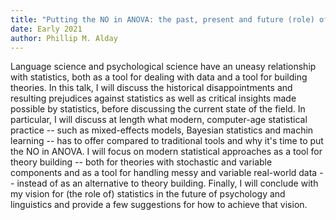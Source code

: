 ```yaml
---
title: "Putting the NO in ANOVA: the past, present and future (role) of statistics in linguistics and psychology"
date: Early 2021
author: Phillip M. Alday
---
```


Language science and psychological science have an uneasy relationship with statistics, both as a tool for dealing with data and a tool for building theories.
In this talk, I will discuss the historical disappointments and resulting prejudices against statistics as well as critical insights made possible by statistics, before discussing the current state of the field.
In particular, I will discuss at length what modern, computer-age statistical practice -- such as mixed-effects models, Bayesian statistics and machin learning -- has to offer compared to traditional tools and why it's time to put the NO in ANOVA.
I will focus on modern statistical approaches as a tool for theory building -- both for theories with stochastic and variable components and as a tool for handling messy and variable real-world data -- instead of as an alternative to theory building.
Finally, I will conclude with my vision for (the role of) statistics in the future of psychology and linguistics and provide a few suggestions for how to achieve that vision.
